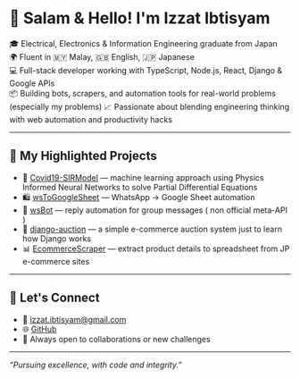 # 👋 Salam & Hello! I'm Izzat Ibtisyam

🎓 Electrical, Electronics & Information Engineering graduate from Japan  
🌍 Fluent in 🇲🇾 Malay, 🇬🇧 English, 🇯🇵 Japanese  
💻 Full-stack developer working with TypeScript, Node.js, React, Django & Google APIs  
📦 Building bots, scrapers, and automation tools for real-world problems (especially my problems)
📈 Passionate about blending engineering thinking with web automation and productivity hacks

---

## 🚀 My Highlighted Projects

- 🧠 [Covid19-SIRModel](https://github.com/izzatx/Covid19-SIRModel) — machine learning approach using Physics Informed Neural Networks to solve Partial Differential Equations 
- 🛍️ [wsToGoogleSheet](https://github.com/izzatx/wsToGoogleSheet) — WhatsApp → Google Sheet automation
- 🔄 [wsBot](https://github.com/izzatx/wsBot) — reply automation for group messages ( non official meta-API )
- 🛒 [django-auction](https://github.com/izzatx/django-auction) — a simple e-commerce auction system just to learn how Django works
- 📊 [EcommerceScraper](https://github.com/izzatx/EcommerceScraper) — extract product details to spreadsheet from JP e-commerce sites

---

## 💬 Let's Connect

- 📧 izzat.ibtisyam@gmail.com  
- 🌐 [GitHub](https://github.com/izzatx)  
- 💼 Always open to collaborations or new challenges

---

_“Pursuing excellence, with code and integrity.”_
